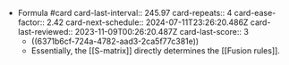 - Formula #card
  card-last-interval:: 245.97
  card-repeats:: 4
  card-ease-factor:: 2.42
  card-next-schedule:: 2024-07-11T23:26:20.486Z
  card-last-reviewed:: 2023-11-09T00:26:20.487Z
  card-last-score:: 3
	- ((6371b6cf-724a-4782-aad3-2ca5f77c381e))
	- Essentially, the [[S-matrix]] directly determines the [[Fusion rules]].
